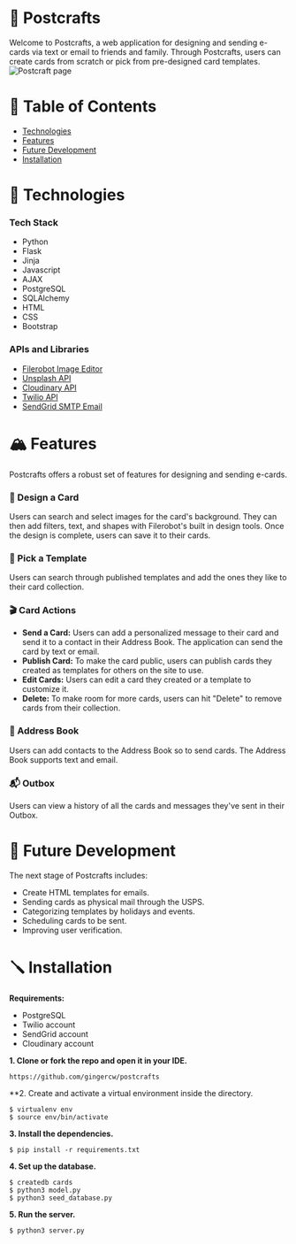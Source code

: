 # 💌 Postcrafts
Welcome to Postcrafts, a web application for designing and sending e-cards via text or email to friends and family. Through Postcrafts, users can create cards from scratch or pick from pre-designed card templates.
![Postcraft page](https://res.cloudinary.com/dejqcmvuw/image/upload/v1657408536/Postcrafts_lkniks.png)

# 🧭 Table of Contents
- [Technologies](https://github.com/gingercw/postcrafts/edit/main/README.md#technologies)
- [Features](https://github.com/gingercw/postcrafts/edit/main/README.md#features)
- [Future Development](https://github.com/gingercw/postcrafts/edit/main/README.md#future-development)
- [Installation](https://github.com/gingercw/postcrafts/edit/main/README.md#installation)

# 🤖 Technologies
### Tech Stack
- Python
- Flask
- Jinja
- Javascript
- AJAX
- PostgreSQL
- SQLAlchemy
- HTML
- CSS
- Bootstrap

### APIs and Libraries
- [Filerobot Image Editor](https://scaleflex.github.io/filerobot-image-editor/)
- [Unsplash API](https://unsplash.com/developers)
- [Cloudinary API](https://cloudinary.com/)
- [Twilio API](https://www.twilio.com/)
- [SendGrid SMTP Email](https://sendgrid.com/)

# 🏔️ Features
Postcrafts offers a robust set of features for designing and sending e-cards. 

### 🎨 Design a Card
Users can search and select images for the card's background. They can then add filters, text, and shapes with Filerobot's built in design tools. Once the design is complete, users can save it to their cards.

### 👯 Pick a Template
Users can search through published templates and add the ones they like to their card collection.

### 🎬 Card Actions
- **Send a Card:** Users can add a personalized message to their card and send it to a contact in their Address Book. The application can send the card by text or email.
- **Publish Card:** To make the card public, users can publish cards they created as templates for others on the site to use.
- **Edit Cards:** Users can edit a card they created or a template to customize it.
- **Delete:** To make room for more cards, users can hit "Delete" to remove cards from their collection. 

### 📇 Address Book
Users can add contacts to the Address Book so to send cards. The Address Book supports text and email.

### 📬 Outbox
Users can view a history of all the cards and messages they've sent in their Outbox.

# 🔮 Future Development
The next stage of Postcrafts includes:
- Create HTML templates for emails. 
- Sending cards as physical mail through the USPS.
- Categorizing templates by holidays and events.
- Scheduling cards to be sent.
- Improving user verification. 

# 🪛 Installation
**Requirements:**
- PostgreSQL
- Twilio account
- SendGrid account
- Cloudinary account

**1. Clone or fork the repo and open it in your IDE.**
```
https://github.com/gingercw/postcrafts
```

**2. Create and activate a virtual environment inside the directory.
```
$ virtualenv env
$ source env/bin/activate
```

**3. Install the dependencies.**
```
$ pip install -r requirements.txt
```

**4. Set up the database.**
```
$ createdb cards
$ python3 model.py
$ python3 seed_database.py
```

**5. Run the server.**
```
$ python3 server.py
```
